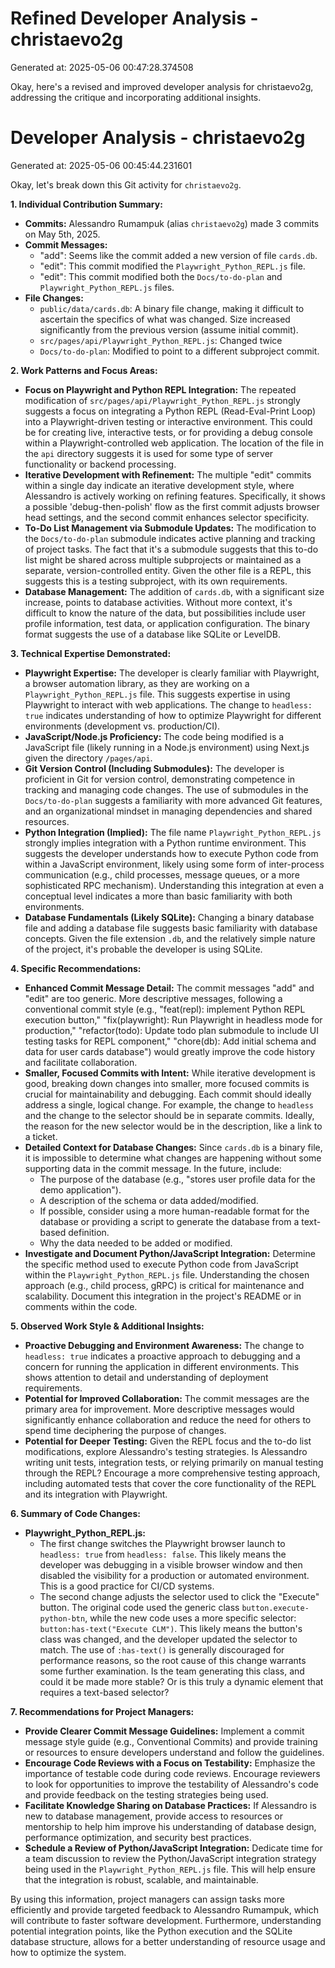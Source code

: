 # Refined Developer Analysis - christaevo2g
Generated at: 2025-05-06 00:47:28.374508

Okay, here's a revised and improved developer analysis for christaevo2g, addressing the critique and incorporating additional insights.

# Developer Analysis - christaevo2g
Generated at: 2025-05-06 00:45:44.231601

Okay, let's break down this Git activity for `christaevo2g`.

**1. Individual Contribution Summary:**

*   **Commits:** Alessandro Rumampuk (alias `christaevo2g`) made 3 commits on May 5th, 2025.
*   **Commit Messages:**
    *   "add": Seems like the commit added a new version of file `cards.db`.
    *   "edit": This commit modified the `Playwright_Python_REPL.js` file.
    *   "edit": This commit modified both the `Docs/to-do-plan` and `Playwright_Python_REPL.js` files.
*   **File Changes:**
    *   `public/data/cards.db`: A binary file change, making it difficult to ascertain the specifics of what was changed.  Size increased significantly from the previous version (assume initial commit).
    *   `src/pages/api/Playwright_Python_REPL.js`: Changed twice
    *   `Docs/to-do-plan`: Modified to point to a different subproject commit.

**2. Work Patterns and Focus Areas:**

*   **Focus on Playwright and Python REPL Integration:** The repeated modification of `src/pages/api/Playwright_Python_REPL.js` strongly suggests a focus on integrating a Python REPL (Read-Eval-Print Loop) into a Playwright-driven testing or interactive environment.  This could be for creating live, interactive tests, or for providing a debug console within a Playwright-controlled web application.  The location of the file in the `api` directory suggests it is used for some type of server functionality or backend processing.
*   **Iterative Development with Refinement:** The multiple "edit" commits within a single day indicate an iterative development style, where Alessandro is actively working on refining features. Specifically, it shows a possible 'debug-then-polish' flow as the first commit adjusts browser head settings, and the second commit enhances selector specificity.
*   **To-Do List Management via Submodule Updates:**  The modification to the `Docs/to-do-plan` submodule indicates active planning and tracking of project tasks.  The fact that it's a submodule suggests that this to-do list might be shared across multiple subprojects or maintained as a separate, version-controlled entity. Given the other file is a REPL, this suggests this is a testing subproject, with its own requirements.
*   **Database Management:** The addition of `cards.db`, with a significant size increase, points to database activities. Without more context, it's difficult to know the nature of the data, but possibilities include user profile information, test data, or application configuration.  The binary format suggests the use of a database like SQLite or LevelDB.

**3. Technical Expertise Demonstrated:**

*   **Playwright Expertise:**  The developer is clearly familiar with Playwright, a browser automation library, as they are working on a `Playwright_Python_REPL.js` file. This suggests expertise in using Playwright to interact with web applications. The change to `headless: true` indicates understanding of how to optimize Playwright for different environments (development vs. production/CI).
*   **JavaScript/Node.js Proficiency:** The code being modified is a JavaScript file (likely running in a Node.js environment) using Next.js given the directory `/pages/api`.
*   **Git Version Control (Including Submodules):**  The developer is proficient in Git for version control, demonstrating competence in tracking and managing code changes.  The use of submodules in the `Docs/to-do-plan` suggests a familiarity with more advanced Git features, and an organizational mindset in managing dependencies and shared resources.
*   **Python Integration (Implied):**  The file name `Playwright_Python_REPL.js` strongly implies integration with a Python runtime environment.  This suggests the developer understands how to execute Python code from within a JavaScript environment, likely using some form of inter-process communication (e.g., child processes, message queues, or a more sophisticated RPC mechanism). Understanding this integration at even a conceptual level indicates a more than basic familiarity with both environments.
*   **Database Fundamentals (Likely SQLite):** Changing a binary database file and adding a database file suggests basic familiarity with database concepts. Given the file extension `.db`, and the relatively simple nature of the project, it's probable the developer is using SQLite.

**4. Specific Recommendations:**

*   **Enhanced Commit Message Detail:** The commit messages "add" and "edit" are too generic.  More descriptive messages, following a conventional commit style (e.g., "feat(repl): implement Python REPL execution button," "fix(playwright): Run Playwright in headless mode for production," "refactor(todo): Update todo plan submodule to include UI testing tasks for REPL component," "chore(db): Add initial schema and data for user cards database") would greatly improve the code history and facilitate collaboration.
*   **Smaller, Focused Commits with Intent:** While iterative development is good, breaking down changes into smaller, more focused commits is crucial for maintainability and debugging. Each commit should ideally address a single, logical change. For example, the change to `headless` and the change to the selector should be in separate commits. Ideally, the reason for the new selector would be in the description, like a link to a ticket.
*   **Detailed Context for Database Changes:** Since `cards.db` is a binary file, it is impossible to determine what changes are happening without some supporting data in the commit message.  In the future, include:
    *   The purpose of the database (e.g., "stores user profile data for the demo application").
    *   A description of the schema or data added/modified.
    *   If possible, consider using a more human-readable format for the database or providing a script to generate the database from a text-based definition.
    *   Why the data needed to be added or modified.
*   **Investigate and Document Python/JavaScript Integration:** Determine the specific method used to execute Python code from JavaScript within the `Playwright_Python_REPL.js` file. Understanding the chosen approach (e.g., child process, gRPC) is critical for maintenance and scalability. Document this integration in the project's README or in comments within the code.

**5. Observed Work Style & Additional Insights:**

*   **Proactive Debugging and Environment Awareness:** The change to `headless: true` indicates a proactive approach to debugging and a concern for running the application in different environments. This shows attention to detail and understanding of deployment requirements.
*   **Potential for Improved Collaboration:** The commit messages are the primary area for improvement. More descriptive messages would significantly enhance collaboration and reduce the need for others to spend time deciphering the purpose of changes.
*   **Potential for Deeper Testing:** Given the REPL focus and the to-do list modifications, explore Alessandro's testing strategies. Is Alessandro writing unit tests, integration tests, or relying primarily on manual testing through the REPL? Encourage a more comprehensive testing approach, including automated tests that cover the core functionality of the REPL and its integration with Playwright.

**6. Summary of Code Changes:**

*   **Playwright_Python_REPL.js:**
    *   The first change switches the Playwright browser launch to `headless: true` from `headless: false`.  This likely means the developer was debugging in a visible browser window and then disabled the visibility for a production or automated environment. This is a good practice for CI/CD systems.
    *   The second change adjusts the selector used to click the "Execute" button. The original code used the generic class `button.execute-python-btn`, while the new code uses a more specific selector: `button:has-text("Execute CLM")`. This likely means the button's class was changed, and the developer updated the selector to match. The use of `:has-text()` is generally discouraged for performance reasons, so the root cause of this change warrants some further examination. Is the team generating this class, and could it be made more stable? Or is this truly a dynamic element that requires a text-based selector?

**7. Recommendations for Project Managers:**

*   **Provide Clearer Commit Message Guidelines:** Implement a commit message style guide (e.g., Conventional Commits) and provide training or resources to ensure developers understand and follow the guidelines.
*   **Encourage Code Reviews with a Focus on Testability:** Emphasize the importance of testable code during code reviews. Encourage reviewers to look for opportunities to improve the testability of Alessandro's code and provide feedback on the testing strategies being used.
*   **Facilitate Knowledge Sharing on Database Practices:** If Alessandro is new to database management, provide access to resources or mentorship to help him improve his understanding of database design, performance optimization, and security best practices.
*   **Schedule a Review of Python/JavaScript Integration:** Dedicate time for a team discussion to review the Python/JavaScript integration strategy being used in the `Playwright_Python_REPL.js` file. This will help ensure that the integration is robust, scalable, and maintainable.

By using this information, project managers can assign tasks more efficiently and provide targeted feedback to Alessandro Rumampuk, which will contribute to faster software development. Furthermore, understanding potential integration points, like the Python execution and the SQLite database structure, allows for a better understanding of resource usage and how to optimize the system.
